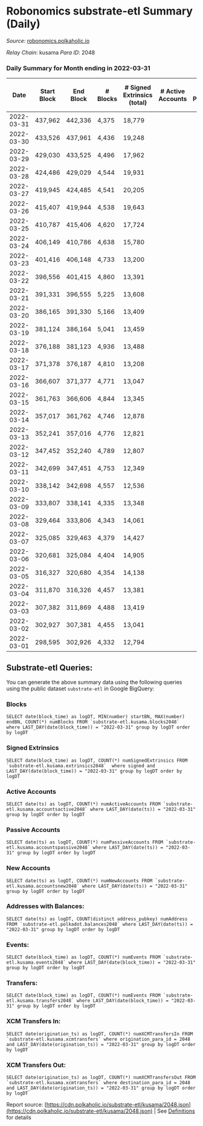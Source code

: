 # Robonomics substrate-etl Summary (Daily)

_Source_: [robonomics.polkaholic.io](https://robonomics.polkaholic.io)

*Relay Chain*: kusama
*Para ID*: 2048



### Daily Summary for Month ending in 2022-03-31


| Date | Start Block | End Block | # Blocks | # Signed Extrinsics (total) | # Active Accounts | # Passive | # New | # Addresses with Balances | # Events | # Transfers | # XCM Transfers In | # XCM Transfers Out | Issues | 
| ---- | ----------- | --------- | -------- | --------------------------- | ----------------- | --------- | ----- | ------------------------- | -------- | ----------- | ------------------ | ------------------- | ------ |
| 2022-03-31 | 437,962 | 442,336 | 4,375 | 18,779 |  |  |  | 2,529 | 79,151 | 8 ($46,987.02) |   |   |  |
| 2022-03-30 | 433,526 | 437,961 | 4,436 | 19,248 |  |  |  | 2,525 | 80,863 | 12 ($266,130.70) |   |   |  |
| 2022-03-29 | 429,030 | 433,525 | 4,496 | 17,962 |  |  |  | 2,523 | 77,384 | 45 ($342,941.81) |   |   |  |
| 2022-03-28 | 424,486 | 429,029 | 4,544 | 19,931 |  |  |  | 2,521 | 83,560 | 46 ($258,921.96) |   |   |  |
| 2022-03-27 | 419,945 | 424,485 | 4,541 | 20,205 |  |  |  | 2,520 | 84,592 | 94 ($730,623.97) |   |   |  |
| 2022-03-26 | 415,407 | 419,944 | 4,538 | 19,643 |  |  |  | 2,514 | 83,287 | 209 ($710,675.06) |   |   |  |
| 2022-03-25 | 410,787 | 415,406 | 4,620 | 17,724 |  |  |  | 2,480 | 84,666 | 296 ($911,614.55) |   |   |  |
| 2022-03-24 | 406,149 | 410,786 | 4,638 | 15,780 |  |  |  | 2,468 | 89,391 | 115 ($9,335.61) |   |   |  |
| 2022-03-23 | 401,416 | 406,148 | 4,733 | 13,200 |  |  |  | 2,469 | 83,284 | 5 ($27,407.04) |   |   |  |
| 2022-03-22 | 396,556 | 401,415 | 4,860 | 13,391 |  |  |  | 2,467 | 85,078 | 2 ($83.69) |   |   |  |
| 2022-03-21 | 391,331 | 396,555 | 5,225 | 13,608 |  |  |  | 2,466 | 88,207 | 107 ($9,689.67) |   |   |  |
| 2022-03-20 | 386,165 | 391,330 | 5,166 | 13,409 |  |  |  | 2,466 | 86,482 | 8 ($183.69) |   |   |  |
| 2022-03-19 | 381,124 | 386,164 | 5,041 | 13,459 |  |  |  | 2,464 | 86,345 | 14 ($11,339.10) |   |   |  |
| 2022-03-18 | 376,188 | 381,123 | 4,936 | 13,488 |  |  |  | 2,465 | 85,715 | 5 ($11,757.04) |   |   |  |
| 2022-03-17 | 371,378 | 376,187 | 4,810 | 13,208 |  |  |  | 2,462 | 83,802 | 6 ($166.10) |   |   |  |
| 2022-03-16 | 366,607 | 371,377 | 4,771 | 13,047 |  |  |  | 2,458 | 82,956 | 15 ($954.26) |   |   |  |
| 2022-03-15 | 361,763 | 366,606 | 4,844 | 13,345 |  |  |  | 2,458 | 84,346 | 6 ($7,440.39) |   |   |  |
| 2022-03-14 | 357,017 | 361,762 | 4,746 | 12,878 |  |  |  | 2,456 | 81,974 |   |   |   |  |
| 2022-03-13 | 352,241 | 357,016 | 4,776 | 12,821 |  |  |  | 2,456 | 81,689 | 1 ($2.57) |   |   |  |
| 2022-03-12 | 347,452 | 352,240 | 4,789 | 12,807 |  |  |  | 2,456 | 81,354 |   |   |   |  |
| 2022-03-11 | 342,699 | 347,451 | 4,753 | 12,349 |  |  |  | 2,456 | 79,184 | 3 ($21.18) |   |   |  |
| 2022-03-10 | 338,142 | 342,698 | 4,557 | 12,536 |  |  |  | 2,456 | 78,978 | 3 ($78.53) |   |   |  |
| 2022-03-09 | 333,807 | 338,141 | 4,335 | 13,348 |  |  |  | 2,454 | 81,966 |   |   |   |  |
| 2022-03-08 | 329,464 | 333,806 | 4,343 | 14,061 |  |  |  | 2,454 | 85,845 |   |   |   |  |
| 2022-03-07 | 325,085 | 329,463 | 4,379 | 14,427 |  |  |  | 2,454 | 87,833 | 2 ($189,682.84) |   |   |  |
| 2022-03-06 | 320,681 | 325,084 | 4,404 | 14,905 |  |  |  | 2,455 | 90,184 |   |   |   |  |
| 2022-03-05 | 316,327 | 320,680 | 4,354 | 14,138 |  |  |  | 2,455 | 85,711 |   |   |   |  |
| 2022-03-04 | 311,870 | 316,326 | 4,457 | 13,381 |  |  |  | 2,455 | 82,685 | 1 ($149,465.26) |   |   |  |
| 2022-03-03 | 307,382 | 311,869 | 4,488 | 13,419 |  |  |  | 2,455 | 82,984 | 2 ($0.39) |   |   |  |
| 2022-03-02 | 302,927 | 307,381 | 4,455 | 13,041 |  |  |  | 2,452 | 80,984 | 2 ($31.60) |   |   |  |
| 2022-03-01 | 298,595 | 302,926 | 4,332 | 12,794 |  |  |  | 2,451 | 79,289 |   |   |   |  |

## Substrate-etl Queries:
You can generate the above summary data using the following queries using the public dataset `substrate-etl` in Google BigQuery:


### Blocks
```
SELECT date(block_time) as logDT, MIN(number) startBN, MAX(number) endBN, COUNT(*) numBlocks FROM `substrate-etl.kusama.blocks2048`  where LAST_DAY(date(block_time)) = "2022-03-31" group by logDT order by logDT
```


### Signed Extrinsics
```
SELECT date(block_time) as logDT, COUNT(*) numSignedExtrinsics FROM `substrate-etl.kusama.extrinsics2048`  where signed and LAST_DAY(date(block_time)) = "2022-03-31" group by logDT order by logDT
```


### Active Accounts
```
SELECT date(ts) as logDT, COUNT(*) numActiveAccounts FROM `substrate-etl.kusama.accountsactive2048` where LAST_DAY(date(ts)) = "2022-03-31" group by logDT order by logDT
```


### Passive Accounts
```
SELECT date(ts) as logDT, COUNT(*) numPassiveAccounts FROM `substrate-etl.kusama.accountspassive2048` where LAST_DAY(date(ts)) = "2022-03-31" group by logDT order by logDT
```


### New Accounts
```
SELECT date(ts) as logDT, COUNT(*) numNewAccounts FROM `substrate-etl.kusama.accountsnew2048` where LAST_DAY(date(ts)) = "2022-03-31" group by logDT order by logDT
```


### Addresses with Balances:
```
SELECT date(ts) as logDT, COUNT(distinct address_pubkey) numAddress FROM `substrate-etl.polkadot.balances2048` where LAST_DAY(date(ts)) = "2022-03-31" group by logDT order by logDT
```


### Events:
```
SELECT date(block_time) as logDT, COUNT(*) numEvents FROM `substrate-etl.kusama.events2048` where LAST_DAY(date(block_time)) = "2022-03-31" group by logDT order by logDT
```


### Transfers:
```
SELECT date(block_time) as logDT, COUNT(*) numEvents FROM `substrate-etl.kusama.transfers2048` where LAST_DAY(date(block_time)) = "2022-03-31" group by logDT order by logDT
```


### XCM Transfers In:
```
SELECT date(origination_ts) as logDT, COUNT(*) numXCMTransfersIn FROM `substrate-etl.kusama.xcmtransfers` where origination_para_id = 2048 and LAST_DAY(date(origination_ts)) = "2022-03-31" group by logDT order by logDT
```


### XCM Transfers Out:
```
SELECT date(origination_ts) as logDT, COUNT(*) numXCMTransfersOut FROM `substrate-etl.kusama.xcmtransfers` where destination_para_id = 2048 and LAST_DAY(date(origination_ts)) = "2022-03-31" group by logDT order by logDT
```



Report source: [https://cdn.polkaholic.io/substrate-etl/kusama/2048.json](https://cdn.polkaholic.io/substrate-etl/kusama/2048.json) | See [Definitions](/DEFINITIONS.md) for details
